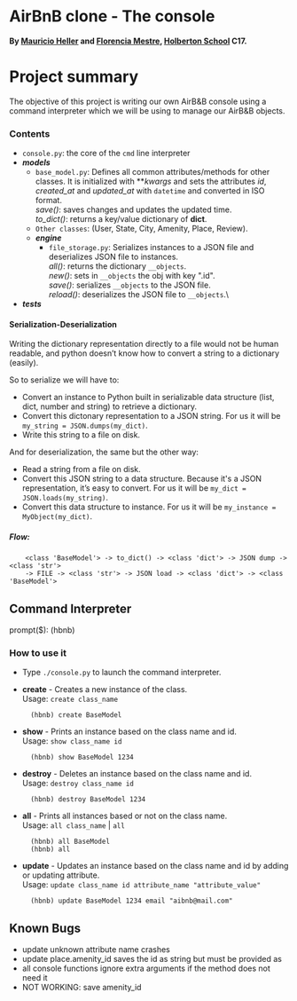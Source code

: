 # AirBnB clone - The console
**By [Mauricio Heller](https://github.com/hellerdejanuar) and [Florencia Mestre](https://github.com/FloLys), [Holberton School](https://www.holbertonschool.com/) C17.**

# Project summary
The objective of this project is writing our own AirB&B console using a command interpreter which we will be using to manage our AirB&B objects.

### Contents
- `console.py`: the core of the `cmd` line interpreter
- ***models***
  - `base_model.py`: Defines all common attributes/methods for other classes. It is initialized with ***kwargs* and sets the attributes *id*, *created_at* and *updated_at* with `datetime` and converted in ISO format.\
    *save()*: saves changes and updates the updated time.\
    *to_dict()*: returns a key/value dictionary of __dict__.
  - `Other classes`: (User, State, City, Amenity, Place, Review).
  - ***engine***
    - `file_storage.py`: Serializes instances to a JSON file and deserializes JSON file to instances.\
		*all()*: returns the dictionary `__objects`.\
    *new()*: sets in `__objects` the obj with key "<obj class name>.id".\
		*save()*: serializes `__objects` to the JSON file.\
		*reload()*: deserializes the JSON file to `__objects`.\
- ***tests***


#### Serialization-Deserialization

Writing the dictionary representation directly to a file would not be human readable, and python doesn’t know how to convert a string to a dictionary (easily).

So to serialize we will have to:
- Convert an instance to Python built in serializable data structure (list, dict, number and string) to retrieve a dictionary.
- Convert this dictonary representation to a JSON string. For us it will be `my_string = JSON.dumps(my_dict)`.
- Write this string to a file on disk.

And for deserialization, the same but the other way:
- Read a string from a file on disk.
- Convert this JSON string to a data structure. Because it's a JSON representation, it’s easy to convert. For us it will be `my_dict = JSON.loads(my_string)`.
- Convert this data structure to instance. For us it will be `my_instance = MyObject(my_dict)`.


##### Flow:

		<class 'BaseModel'> -> to_dict() -> <class 'dict'> -> JSON dump -> <class 'str'>
		-> FILE -> <class 'str'> -> JSON load -> <class 'dict'> -> <class 'BaseModel'>


## Command Interpreter
prompt($): (hbnb)

### How to use it
- Type `./console.py` to launch the command interpreter.
- **create** - Creates a new instance of the class.\
	Usage: `create class_name`

		(hbnb) create BaseModel
			
- **show** - Prints an instance based on the class name and id.\
	Usage: `show class_name id`

		(hbnb) show BaseModel 1234

- **destroy** - Deletes an instance based on the class name and id.\
	Usage: `destroy class_name id`
		
		(hbnb) destroy BaseModel 1234

- **all** - Prints all instances based or not on the class name.\
	Usage: `all class_name` | `all`
	
		(hbnb) all BaseModel
		(hbnb) all

- **update** - Updates an instance based on the class name and id by adding or updating attribute.\
	Usage: `update class_name id attribute_name "attribute_value"`
	
		(hbnb) update BaseModel 1234 email "aibnb@mail.com"

## Known Bugs
- update unknown attribute name crashes
- update place.amenity_id saves the id as string but must be provided as
- all console functions ignore extra arguments if the method does not need it
- NOT WORKING: save amenity_id
